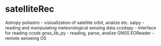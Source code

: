 # satelliteRec

Astropy
poliastro - visioalization of satellite orbit, analize etc.
satpy - reading and manipulating meteorological sensing data
ccsdspy - interface for reading ccsds
gnss_lib_py - reading, parse, analize GNSS
EOReader - remote senseing OS
